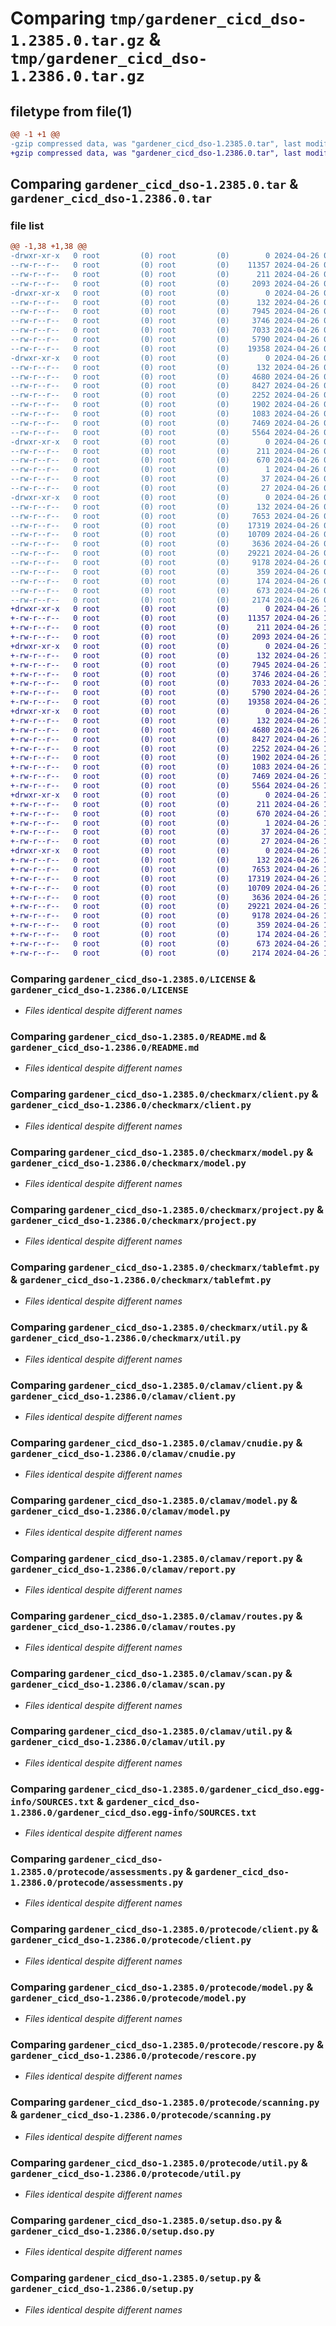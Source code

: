 # Comparing `tmp/gardener_cicd_dso-1.2385.0.tar.gz` & `tmp/gardener_cicd_dso-1.2386.0.tar.gz`

## filetype from file(1)

```diff
@@ -1 +1 @@
-gzip compressed data, was "gardener_cicd_dso-1.2385.0.tar", last modified: Fri Apr 26 08:33:50 2024, max compression
+gzip compressed data, was "gardener_cicd_dso-1.2386.0.tar", last modified: Fri Apr 26 14:55:47 2024, max compression
```

## Comparing `gardener_cicd_dso-1.2385.0.tar` & `gardener_cicd_dso-1.2386.0.tar`

### file list

```diff
@@ -1,38 +1,38 @@
-drwxr-xr-x   0 root         (0) root         (0)        0 2024-04-26 08:33:50.799577 gardener_cicd_dso-1.2385.0/
--rw-r--r--   0 root         (0) root         (0)    11357 2024-04-26 08:32:28.000000 gardener_cicd_dso-1.2385.0/LICENSE
--rw-r--r--   0 root         (0) root         (0)      211 2024-04-26 08:33:50.799577 gardener_cicd_dso-1.2385.0/PKG-INFO
--rw-r--r--   0 root         (0) root         (0)     2093 2024-04-26 08:32:28.000000 gardener_cicd_dso-1.2385.0/README.md
-drwxr-xr-x   0 root         (0) root         (0)        0 2024-04-26 08:33:50.791577 gardener_cicd_dso-1.2385.0/checkmarx/
--rw-r--r--   0 root         (0) root         (0)      132 2024-04-26 08:32:28.000000 gardener_cicd_dso-1.2385.0/checkmarx/__init__.py
--rw-r--r--   0 root         (0) root         (0)     7945 2024-04-26 08:32:28.000000 gardener_cicd_dso-1.2385.0/checkmarx/client.py
--rw-r--r--   0 root         (0) root         (0)     3746 2024-04-26 08:32:28.000000 gardener_cicd_dso-1.2385.0/checkmarx/model.py
--rw-r--r--   0 root         (0) root         (0)     7033 2024-04-26 08:32:28.000000 gardener_cicd_dso-1.2385.0/checkmarx/project.py
--rw-r--r--   0 root         (0) root         (0)     5790 2024-04-26 08:32:28.000000 gardener_cicd_dso-1.2385.0/checkmarx/tablefmt.py
--rw-r--r--   0 root         (0) root         (0)    19358 2024-04-26 08:32:28.000000 gardener_cicd_dso-1.2385.0/checkmarx/util.py
-drwxr-xr-x   0 root         (0) root         (0)        0 2024-04-26 08:33:50.795577 gardener_cicd_dso-1.2385.0/clamav/
--rw-r--r--   0 root         (0) root         (0)      132 2024-04-26 08:32:28.000000 gardener_cicd_dso-1.2385.0/clamav/__init__.py
--rw-r--r--   0 root         (0) root         (0)     4680 2024-04-26 08:32:28.000000 gardener_cicd_dso-1.2385.0/clamav/client.py
--rw-r--r--   0 root         (0) root         (0)     8427 2024-04-26 08:32:28.000000 gardener_cicd_dso-1.2385.0/clamav/cnudie.py
--rw-r--r--   0 root         (0) root         (0)     2252 2024-04-26 08:32:28.000000 gardener_cicd_dso-1.2385.0/clamav/model.py
--rw-r--r--   0 root         (0) root         (0)     1902 2024-04-26 08:32:28.000000 gardener_cicd_dso-1.2385.0/clamav/report.py
--rw-r--r--   0 root         (0) root         (0)     1083 2024-04-26 08:32:28.000000 gardener_cicd_dso-1.2385.0/clamav/routes.py
--rw-r--r--   0 root         (0) root         (0)     7469 2024-04-26 08:32:28.000000 gardener_cicd_dso-1.2385.0/clamav/scan.py
--rw-r--r--   0 root         (0) root         (0)     5564 2024-04-26 08:32:28.000000 gardener_cicd_dso-1.2385.0/clamav/util.py
-drwxr-xr-x   0 root         (0) root         (0)        0 2024-04-26 08:33:50.795577 gardener_cicd_dso-1.2385.0/gardener_cicd_dso.egg-info/
--rw-r--r--   0 root         (0) root         (0)      211 2024-04-26 08:33:50.000000 gardener_cicd_dso-1.2385.0/gardener_cicd_dso.egg-info/PKG-INFO
--rw-r--r--   0 root         (0) root         (0)      670 2024-04-26 08:33:50.000000 gardener_cicd_dso-1.2385.0/gardener_cicd_dso.egg-info/SOURCES.txt
--rw-r--r--   0 root         (0) root         (0)        1 2024-04-26 08:33:50.000000 gardener_cicd_dso-1.2385.0/gardener_cicd_dso.egg-info/dependency_links.txt
--rw-r--r--   0 root         (0) root         (0)       37 2024-04-26 08:33:50.000000 gardener_cicd_dso-1.2385.0/gardener_cicd_dso.egg-info/requires.txt
--rw-r--r--   0 root         (0) root         (0)       27 2024-04-26 08:33:50.000000 gardener_cicd_dso-1.2385.0/gardener_cicd_dso.egg-info/top_level.txt
-drwxr-xr-x   0 root         (0) root         (0)        0 2024-04-26 08:33:50.795577 gardener_cicd_dso-1.2385.0/protecode/
--rw-r--r--   0 root         (0) root         (0)      132 2024-04-26 08:32:28.000000 gardener_cicd_dso-1.2385.0/protecode/__init__.py
--rw-r--r--   0 root         (0) root         (0)     7653 2024-04-26 08:32:28.000000 gardener_cicd_dso-1.2385.0/protecode/assessments.py
--rw-r--r--   0 root         (0) root         (0)    17319 2024-04-26 08:32:28.000000 gardener_cicd_dso-1.2385.0/protecode/client.py
--rw-r--r--   0 root         (0) root         (0)    10709 2024-04-26 08:32:28.000000 gardener_cicd_dso-1.2385.0/protecode/model.py
--rw-r--r--   0 root         (0) root         (0)     3636 2024-04-26 08:32:28.000000 gardener_cicd_dso-1.2385.0/protecode/rescore.py
--rw-r--r--   0 root         (0) root         (0)    29221 2024-04-26 08:32:28.000000 gardener_cicd_dso-1.2385.0/protecode/scanning.py
--rw-r--r--   0 root         (0) root         (0)     9178 2024-04-26 08:32:28.000000 gardener_cicd_dso-1.2385.0/protecode/util.py
--rw-r--r--   0 root         (0) root         (0)      359 2024-04-26 08:32:28.000000 gardener_cicd_dso-1.2385.0/pyproject.toml
--rw-r--r--   0 root         (0) root         (0)      174 2024-04-26 08:33:50.799577 gardener_cicd_dso-1.2385.0/setup.cfg
--rw-r--r--   0 root         (0) root         (0)      673 2024-04-26 08:32:28.000000 gardener_cicd_dso-1.2385.0/setup.dso.py
--rw-r--r--   0 root         (0) root         (0)     2174 2024-04-26 08:32:28.000000 gardener_cicd_dso-1.2385.0/setup.py
+drwxr-xr-x   0 root         (0) root         (0)        0 2024-04-26 14:55:47.263600 gardener_cicd_dso-1.2386.0/
+-rw-r--r--   0 root         (0) root         (0)    11357 2024-04-26 14:54:14.000000 gardener_cicd_dso-1.2386.0/LICENSE
+-rw-r--r--   0 root         (0) root         (0)      211 2024-04-26 14:55:47.263600 gardener_cicd_dso-1.2386.0/PKG-INFO
+-rw-r--r--   0 root         (0) root         (0)     2093 2024-04-26 14:54:14.000000 gardener_cicd_dso-1.2386.0/README.md
+drwxr-xr-x   0 root         (0) root         (0)        0 2024-04-26 14:55:47.259600 gardener_cicd_dso-1.2386.0/checkmarx/
+-rw-r--r--   0 root         (0) root         (0)      132 2024-04-26 14:54:14.000000 gardener_cicd_dso-1.2386.0/checkmarx/__init__.py
+-rw-r--r--   0 root         (0) root         (0)     7945 2024-04-26 14:54:14.000000 gardener_cicd_dso-1.2386.0/checkmarx/client.py
+-rw-r--r--   0 root         (0) root         (0)     3746 2024-04-26 14:54:14.000000 gardener_cicd_dso-1.2386.0/checkmarx/model.py
+-rw-r--r--   0 root         (0) root         (0)     7033 2024-04-26 14:54:14.000000 gardener_cicd_dso-1.2386.0/checkmarx/project.py
+-rw-r--r--   0 root         (0) root         (0)     5790 2024-04-26 14:54:14.000000 gardener_cicd_dso-1.2386.0/checkmarx/tablefmt.py
+-rw-r--r--   0 root         (0) root         (0)    19358 2024-04-26 14:54:14.000000 gardener_cicd_dso-1.2386.0/checkmarx/util.py
+drwxr-xr-x   0 root         (0) root         (0)        0 2024-04-26 14:55:47.259600 gardener_cicd_dso-1.2386.0/clamav/
+-rw-r--r--   0 root         (0) root         (0)      132 2024-04-26 14:54:14.000000 gardener_cicd_dso-1.2386.0/clamav/__init__.py
+-rw-r--r--   0 root         (0) root         (0)     4680 2024-04-26 14:54:14.000000 gardener_cicd_dso-1.2386.0/clamav/client.py
+-rw-r--r--   0 root         (0) root         (0)     8427 2024-04-26 14:54:14.000000 gardener_cicd_dso-1.2386.0/clamav/cnudie.py
+-rw-r--r--   0 root         (0) root         (0)     2252 2024-04-26 14:54:14.000000 gardener_cicd_dso-1.2386.0/clamav/model.py
+-rw-r--r--   0 root         (0) root         (0)     1902 2024-04-26 14:54:14.000000 gardener_cicd_dso-1.2386.0/clamav/report.py
+-rw-r--r--   0 root         (0) root         (0)     1083 2024-04-26 14:54:14.000000 gardener_cicd_dso-1.2386.0/clamav/routes.py
+-rw-r--r--   0 root         (0) root         (0)     7469 2024-04-26 14:54:14.000000 gardener_cicd_dso-1.2386.0/clamav/scan.py
+-rw-r--r--   0 root         (0) root         (0)     5564 2024-04-26 14:54:14.000000 gardener_cicd_dso-1.2386.0/clamav/util.py
+drwxr-xr-x   0 root         (0) root         (0)        0 2024-04-26 14:55:47.263600 gardener_cicd_dso-1.2386.0/gardener_cicd_dso.egg-info/
+-rw-r--r--   0 root         (0) root         (0)      211 2024-04-26 14:55:47.000000 gardener_cicd_dso-1.2386.0/gardener_cicd_dso.egg-info/PKG-INFO
+-rw-r--r--   0 root         (0) root         (0)      670 2024-04-26 14:55:47.000000 gardener_cicd_dso-1.2386.0/gardener_cicd_dso.egg-info/SOURCES.txt
+-rw-r--r--   0 root         (0) root         (0)        1 2024-04-26 14:55:47.000000 gardener_cicd_dso-1.2386.0/gardener_cicd_dso.egg-info/dependency_links.txt
+-rw-r--r--   0 root         (0) root         (0)       37 2024-04-26 14:55:47.000000 gardener_cicd_dso-1.2386.0/gardener_cicd_dso.egg-info/requires.txt
+-rw-r--r--   0 root         (0) root         (0)       27 2024-04-26 14:55:47.000000 gardener_cicd_dso-1.2386.0/gardener_cicd_dso.egg-info/top_level.txt
+drwxr-xr-x   0 root         (0) root         (0)        0 2024-04-26 14:55:47.263600 gardener_cicd_dso-1.2386.0/protecode/
+-rw-r--r--   0 root         (0) root         (0)      132 2024-04-26 14:54:14.000000 gardener_cicd_dso-1.2386.0/protecode/__init__.py
+-rw-r--r--   0 root         (0) root         (0)     7653 2024-04-26 14:54:14.000000 gardener_cicd_dso-1.2386.0/protecode/assessments.py
+-rw-r--r--   0 root         (0) root         (0)    17319 2024-04-26 14:54:14.000000 gardener_cicd_dso-1.2386.0/protecode/client.py
+-rw-r--r--   0 root         (0) root         (0)    10709 2024-04-26 14:54:14.000000 gardener_cicd_dso-1.2386.0/protecode/model.py
+-rw-r--r--   0 root         (0) root         (0)     3636 2024-04-26 14:54:14.000000 gardener_cicd_dso-1.2386.0/protecode/rescore.py
+-rw-r--r--   0 root         (0) root         (0)    29221 2024-04-26 14:54:14.000000 gardener_cicd_dso-1.2386.0/protecode/scanning.py
+-rw-r--r--   0 root         (0) root         (0)     9178 2024-04-26 14:54:14.000000 gardener_cicd_dso-1.2386.0/protecode/util.py
+-rw-r--r--   0 root         (0) root         (0)      359 2024-04-26 14:54:14.000000 gardener_cicd_dso-1.2386.0/pyproject.toml
+-rw-r--r--   0 root         (0) root         (0)      174 2024-04-26 14:55:47.263600 gardener_cicd_dso-1.2386.0/setup.cfg
+-rw-r--r--   0 root         (0) root         (0)      673 2024-04-26 14:54:14.000000 gardener_cicd_dso-1.2386.0/setup.dso.py
+-rw-r--r--   0 root         (0) root         (0)     2174 2024-04-26 14:54:14.000000 gardener_cicd_dso-1.2386.0/setup.py
```

### Comparing `gardener_cicd_dso-1.2385.0/LICENSE` & `gardener_cicd_dso-1.2386.0/LICENSE`

 * *Files identical despite different names*

### Comparing `gardener_cicd_dso-1.2385.0/README.md` & `gardener_cicd_dso-1.2386.0/README.md`

 * *Files identical despite different names*

### Comparing `gardener_cicd_dso-1.2385.0/checkmarx/client.py` & `gardener_cicd_dso-1.2386.0/checkmarx/client.py`

 * *Files identical despite different names*

### Comparing `gardener_cicd_dso-1.2385.0/checkmarx/model.py` & `gardener_cicd_dso-1.2386.0/checkmarx/model.py`

 * *Files identical despite different names*

### Comparing `gardener_cicd_dso-1.2385.0/checkmarx/project.py` & `gardener_cicd_dso-1.2386.0/checkmarx/project.py`

 * *Files identical despite different names*

### Comparing `gardener_cicd_dso-1.2385.0/checkmarx/tablefmt.py` & `gardener_cicd_dso-1.2386.0/checkmarx/tablefmt.py`

 * *Files identical despite different names*

### Comparing `gardener_cicd_dso-1.2385.0/checkmarx/util.py` & `gardener_cicd_dso-1.2386.0/checkmarx/util.py`

 * *Files identical despite different names*

### Comparing `gardener_cicd_dso-1.2385.0/clamav/client.py` & `gardener_cicd_dso-1.2386.0/clamav/client.py`

 * *Files identical despite different names*

### Comparing `gardener_cicd_dso-1.2385.0/clamav/cnudie.py` & `gardener_cicd_dso-1.2386.0/clamav/cnudie.py`

 * *Files identical despite different names*

### Comparing `gardener_cicd_dso-1.2385.0/clamav/model.py` & `gardener_cicd_dso-1.2386.0/clamav/model.py`

 * *Files identical despite different names*

### Comparing `gardener_cicd_dso-1.2385.0/clamav/report.py` & `gardener_cicd_dso-1.2386.0/clamav/report.py`

 * *Files identical despite different names*

### Comparing `gardener_cicd_dso-1.2385.0/clamav/routes.py` & `gardener_cicd_dso-1.2386.0/clamav/routes.py`

 * *Files identical despite different names*

### Comparing `gardener_cicd_dso-1.2385.0/clamav/scan.py` & `gardener_cicd_dso-1.2386.0/clamav/scan.py`

 * *Files identical despite different names*

### Comparing `gardener_cicd_dso-1.2385.0/clamav/util.py` & `gardener_cicd_dso-1.2386.0/clamav/util.py`

 * *Files identical despite different names*

### Comparing `gardener_cicd_dso-1.2385.0/gardener_cicd_dso.egg-info/SOURCES.txt` & `gardener_cicd_dso-1.2386.0/gardener_cicd_dso.egg-info/SOURCES.txt`

 * *Files identical despite different names*

### Comparing `gardener_cicd_dso-1.2385.0/protecode/assessments.py` & `gardener_cicd_dso-1.2386.0/protecode/assessments.py`

 * *Files identical despite different names*

### Comparing `gardener_cicd_dso-1.2385.0/protecode/client.py` & `gardener_cicd_dso-1.2386.0/protecode/client.py`

 * *Files identical despite different names*

### Comparing `gardener_cicd_dso-1.2385.0/protecode/model.py` & `gardener_cicd_dso-1.2386.0/protecode/model.py`

 * *Files identical despite different names*

### Comparing `gardener_cicd_dso-1.2385.0/protecode/rescore.py` & `gardener_cicd_dso-1.2386.0/protecode/rescore.py`

 * *Files identical despite different names*

### Comparing `gardener_cicd_dso-1.2385.0/protecode/scanning.py` & `gardener_cicd_dso-1.2386.0/protecode/scanning.py`

 * *Files identical despite different names*

### Comparing `gardener_cicd_dso-1.2385.0/protecode/util.py` & `gardener_cicd_dso-1.2386.0/protecode/util.py`

 * *Files identical despite different names*

### Comparing `gardener_cicd_dso-1.2385.0/setup.dso.py` & `gardener_cicd_dso-1.2386.0/setup.dso.py`

 * *Files identical despite different names*

### Comparing `gardener_cicd_dso-1.2385.0/setup.py` & `gardener_cicd_dso-1.2386.0/setup.py`

 * *Files identical despite different names*

